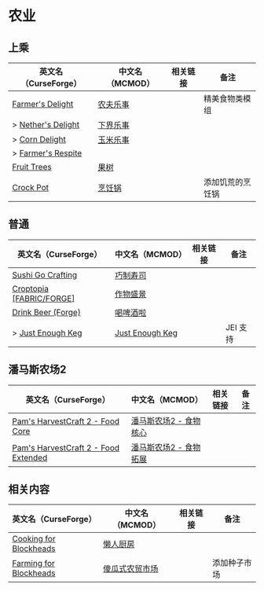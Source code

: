 # 农业

## 上乘

| 英文名（CurseForge）                                                               | 中文名（MCMOD）                                  | 相关链接 | 备注             |
| ---------------------------------------------------------------------------------- | ------------------------------------------------ | -------- | ---------------- |
| [Farmer's Delight](https://www.curseforge.com/minecraft/mc-mods/farmers-delight)   | [农夫乐事](https://www.mcmod.cn/class/2820.html) |          | 精美食物类模组   |
| > [Nether's Delight](https://www.curseforge.com/minecraft/mc-mods/nethers-delight) | [下界乐事](https://www.mcmod.cn/class/4563.html) |          |                  |
| > [Corn Delight](https://www.curseforge.com/minecraft/mc-mods/corn-delight)        | [玉米乐事](https://www.mcmod.cn/class/5646.html) |          |                  |
| > [Farmer's Respite](https://www.curseforge.com/minecraft/mc-mods/farmers-respite) |                                                  |          |                  |
| [Fruit Trees](https://www.curseforge.com/minecraft/mc-mods/fruit-trees)            | [果树](https://www.mcmod.cn/class/2416.html)     |          |                  |
| [Crock Pot](https://www.curseforge.com/minecraft/mc-mods/crock-pot)                | [烹饪锅](https://www.mcmod.cn/class/3017.html)   |          | 添加饥荒的烹饪锅 |

## 普通

| 英文名（CurseForge）                                                                      | 中文名（MCMOD）                                         | 相关链接 | 备注     |
| ----------------------------------------------------------------------------------------- | ------------------------------------------------------- | -------- | -------- |
| [Sushi Go Crafting](https://www.curseforge.com/minecraft/mc-mods/sushigocrafting)         | [巧制寿司](https://www.mcmod.cn/class/4014.html)        |          |          |
| [Croptopia [FABRIC/FORGE]](https://www.curseforge.com/minecraft/mc-mods/croptopia-fabric) | [作物盛景](https://www.mcmod.cn/class/4225.html)        |          |          |
| [Drink Beer (Forge)](https://www.curseforge.com/minecraft/mc-mods/drink-beer-forge)       | [喝啤酒啦](https://www.mcmod.cn/class/4585.html)        |          |          |
| > [Just Enough Keg](https://www.curseforge.com/minecraft/mc-mods/just-enough-keg)         | [Just Enough Keg](https://www.mcmod.cn/class/5028.html) |          | JEI 支持 |

## 潘马斯农场2

| 英文名（CurseForge）                                                                                                   | 中文名（MCMOD）                                                | 相关链接 | 备注 |
| ---------------------------------------------------------------------------------------------------------------------- | -------------------------------------------------------------- | -------- | ---- |
| [Pam's HarvestCraft 2 - Food Core](https://www.curseforge.com/minecraft/mc-mods/pams-harvestcraft-2-food-core)         | [潘马斯农场2 - 食物核心](https://www.mcmod.cn/class/3249.html) |          |      |
| [Pam's HarvestCraft 2 - Food Extended](https://www.curseforge.com/minecraft/mc-mods/pams-harvestcraft-2-food-extended) | [潘马斯农场2 - 食物拓展](https://www.mcmod.cn/class/2930.html) |          |      |

## 相关内容

| 英文名（CurseForge）                                                                          | 中文名（MCMOD）                                        | 相关链接 | 备注         |
| --------------------------------------------------------------------------------------------- | ------------------------------------------------------ | -------- | ------------ |
| [Cooking for Blockheads](https://minecraft.curseforge.com/projects/cooking-for-blockheads)    | [懒人厨房](https://www.mcmod.cn/class/468.html)        |          |              |
| [Farming for Blockheads](https://www.curseforge.com/minecraft/mc-mods/farming-for-blockheads) | [傻瓜式农贸市场](https://www.mcmod.cn/class/2057.html) |          | 添加种子市场 |
